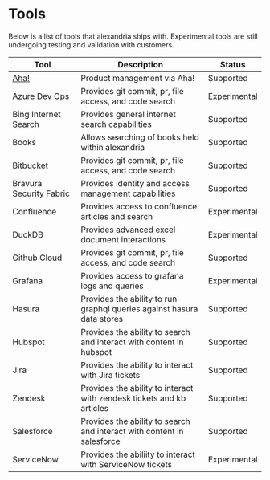 # Tools 

Below is a list of tools that alexandria ships with. Experimental tools are still undergoing testing and validation with customers. 

| Tool | Description | Status |
|------|-------------|--------|
| [Aha!](aha) | Product management via Aha! | Supported |
| Azure Dev Ops | Provides git commit, pr, file access, and code search | Experimental |
| Bing Internet Search | Provides general internet search capabilities | Supported |
| Books | Allows searching of books held within alexandria | Supported |
| Bitbucket | Provides git commit, pr, file access, and code search | Supported |
| Bravura Security Fabric | Provides identity and access management capabilities | Supported |
| Confluence | Provides access to confluence articles and search | Experimental |
| DuckDB | Provides advanced excel document interactions | Experimental |
| Github Cloud | Provides git commit, pr, file access, and code search | Supported | 
| Grafana | Provides access to grafana logs and queries | Experimental |
| Hasura | Provides the ability to run graphql queries against hasura data stores | Supported |
| Hubspot | Provides the ability to search and interact with content in hubspot | Supported |
| Jira | Provides the ability to interact with Jira tickets | Supported |
| Zendesk | Provides the ability to interact with zendesk tickets and kb articles | Supported |
| Salesforce | Provides the ability to search and interact with content in salesforce | Supported |
| ServiceNow | Provides the abiliity to interact with ServiceNow tickets | Experimental |

